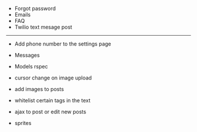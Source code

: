 * Forgot password
* Emails
* FAQ
* Twilio text mesage post
---
* Add phone number to the settings page
* Messages
* Models rspec

* cursor change on image upload
* add images to posts
* whitelist certain tags in the text
* ajax to post or edit new posts
* sprites